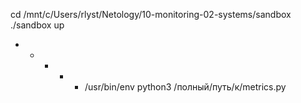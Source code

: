 cd /mnt/c/Users/rlyst/Netology/10-monitoring-02-systems/sandbox
./sandbox up
* * * * * /usr/bin/env python3 /полный/путь/к/metrics.py